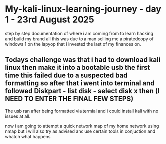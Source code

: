 # My-kali-linux-learning-journey - day 1 - 23rd August 2025

step by step documentation of where i am coming from to learn hacking and build my brand all this was due to a man selling me  a piratedcopy of windows 1 on the lapyop that i invested the last of my finances on.

## Todays challenge was that i had to download kali linux then make it into a bootable usb the first time this failed due to a suspected bad formatting so after that i went into terminal and followed Diskpart - list disk - select disk x then (I NEED TO ENTER THE FINAL FEW STEPS)

The usb ran after being formatted via termial and i could install kali with no issues at all.

now i am going to attempt a quick network map of my home network using nmap but i will also try as advised and use certain tools in conjuction and whatch what happens


